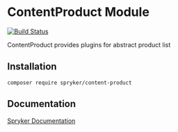 # ContentProduct Module
[![Build Status](https://travis-ci.org/spryker/content-product.svg)](https://travis-ci.org/spryker/content-product)

ContentProduct provides plugins for abstract product list

## Installation

```
composer require spryker/content-product
```

## Documentation

[Spryker Documentation](https://academy.spryker.com/developing_with_spryker/module_guide/modules.html)
